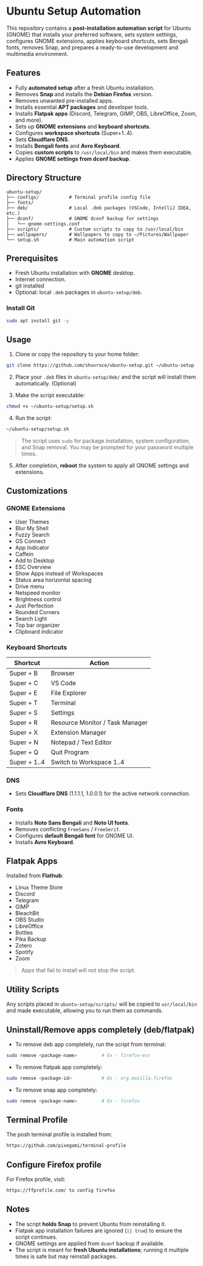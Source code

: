 # Ubuntu Setup Automation

This repository contains a **post-installation automation script** for Ubuntu (GNOME) that installs your preferred software, sets system settings, configures GNOME extensions, applies keyboard shortcuts, sets Bengali fonts, removes Snap, and prepares a ready-to-use development and multimedia environment.


## Features

* Fully **automated setup** after a fresh Ubuntu installation.
* Removes **Snap** and installs the **Debian Firefox** version.
* Removes unwanted pre-installed apps.
* Installs essential **APT packages** and developer tools.
* Installs **Flatpak apps** (Discord, Telegram, GIMP, OBS, LibreOffice, Zoom, and more).
* Sets up **GNOME extensions** and **keyboard shortcuts**.
* Configures **workspace shortcuts** (Super+1..4).
* Sets **Cloudflare DNS**.
* Installs **Bengali fonts** and **Avro Keyboard**.
* Copies **custom scripts** to `/usr/local/bin` and makes them executable.
* Applies **GNOME settings from dconf backup**.


## Directory Structure

```
ubuntu-setup/
├── configs/           # Terminal profile config file
├── fonts/
├── deb/               # Local .deb packages (VSCode, IntelliJ IDEA, etc.)
├── dconf/             # GNOME dconf backup for settings
│   └── gnome-settings.conf
├── scripts/           # Custom scripts to copy to /usr/local/bin
├── wallpapers/        # Wallpapers to copy to ~/Pictures/Wallpaper
└── setup.sh           # Main automation script
```


## Prerequisites

* Fresh Ubuntu installation with **GNOME** desktop.
* Internet connection.
* git installed
* Optional: local `.deb` packages in `ubuntu-setup/deb`.

### Install Git
```bash
sudo apt install git -y
```

## Usage

1. Clone or copy the repository to your home folder:

```bash
git clone https://github.com/shuvroce/ubuntu-setup.git ~/ubuntu-setup
```
2. Place your `.deb` files in `ubuntu-setup/deb/` and the script will install them automatically. (Optional)

3. Make the script executable:

```bash
chmod +x ~/ubuntu-setup/setup.sh
```

4. Run the script:

```bash
~/ubuntu-setup/setup.sh
```

> The script uses `sudo` for package installation, system configuration, and Snap removal. You may be prompted for your password multiple times.

5. After completion, **reboot** the system to apply all GNOME settings and extensions.


## Customizations

### GNOME Extensions

* User Themes
* Blur My Shell
* Fuzzy Search
* GS Connect
* App Indicator
* Caffein
* Add to Desktop
* ESC Overview
* Show Apps instead of Workspaces
* Status area horizontal spacing
* Drive menu
* Netspeed monitor
* Brightness control
* Just Perfection
* Rounded Corners
* Search Light
* Top bar organizer
* Clipboard indicator

### Keyboard Shortcuts

| Shortcut                | Action                          |
| ----------------------- | ------------------------------- |
| Super + B                 | Browser                         |
| Super + C                 | VS Code                         |
| Super + E                 | File Explorer                   |
| Super + T                 | Terminal                        |
| Super + S                 | Settings                        |
| Super + R                 | Resource Monitor / Task Manager |
| Super + X                 | Extension Manager               |
| Super + N                 | Notepad / Text Editor           |
| Super + Q                 | Quit Program                    |
| Super + 1..4              | Switch to Workspace 1..4        |

### DNS

* Sets **Cloudflare DNS** (1.1.1.1, 1.0.0.1) for the active network connection.

### Fonts

* Installs **Noto Sans Bengali** and **Noto UI fonts**.
* Removes conflicting `FreeSans` / `FreeSerif`.
* Configures **default Bengali font** for GNOME UI.
* Installs **Avro Keyboard**.


## Flatpak Apps

Installed from **Flathub**:

* Linux Theme Store
* Discord
* Telegram
* GIMP
* BleachBit
* OBS Studio
* LibreOffice
* Bottles
* Pika Backup
* Zotero
* Spotify
* Zoom

> Apps that fail to install will not stop the script.


## Utility Scripts

Any scripts placed in `ubuntu-setup/scripts/` will be copied to `usr/local/bin` and made executable, allowing you to run them as commands.

## Uninstall/Remove apps completely (deb/flatpak)
* To remove deb app completely, run the script from terminal:

```bash
sudo remove <package-name>         # Ex - firefox-esr
```

* To remove flatpak app completely:

```bash
sudo remove <package-id>           # Ex - org.mozilla.firefox
```

* To remove snap app completely:

```bash
sudo remove <package-name>         # Ex - firefox
```

## Terminal Profile
The posh terminal profile is installed from:

```bash
https://github.com/pixegami/terminal-profile
```

## Configure Firefox profile
For Firefox profile, visit:

```bash
https://ffprofile.com/ to config firefox
```

## Notes

* The script **holds Snap** to prevent Ubuntu from reinstalling it.
* Flatpak app installation failures are ignored (`|| true`) to ensure the script continues.
* GNOME settings are applied from `dconf` backup if available.
* The script is meant for **fresh Ubuntu installations**; running it multiple times is safe but may reinstall packages.


